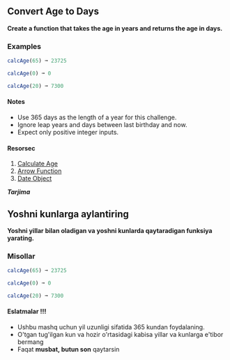 ## Convert Age to Days

**Create a function that takes the age in years and returns the age in days.**

### Examples

```js
calcAge(65) ➞ 23725

calcAge(0) ➞ 0

calcAge(20) ➞ 7300
```
#### Notes
- Use 365 days as the length of a year for this challenge.
- Ignore leap years and days between last birthday and now.
- Expect only positive integer inputs.

#### Resorsec
1. [Calculate Age](https://mrvirk.com/javascript-to-calculate-age-from-date-of-birth.html)
2. [Arrow Function](https://www.w3schools.com/js/js_arrow_function.asp)
3. [Date Object](https://developer.mozilla.org/en-US/docs/Web/JavaScript/Reference/Global_Objects/Date)

***Tarjima***

## Yoshni kunlarga aylantiring

**Yoshni yillar bilan oladigan va yoshni kunlarda qaytaradigan funksiya yarating.**

### Misollar

```js
calcAge(65) ➞ 23725

calcAge(0) ➞ 0

calcAge(20) ➞ 7300
```
#### Eslatmalar !!!
- Ushbu mashq uchun yil uzunligi sifatida 365 kundan foydalaning.
- O'tgan tug'ilgan kun va hozir o'rtasidagi kabisa yillar va kunlarga e'tibor bermang
- Faqat **musbat, butun son** qaytarsin